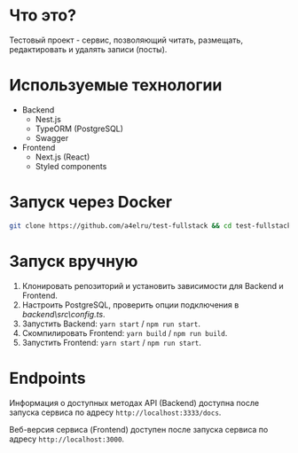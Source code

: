 # Что это?

  Тестовый проект - сервис, позволяющий читать, размещать, редактировать и удалять записи (посты).

# Используемые технологии
  - Backend
    - Nest.js
    - TypeORM (PostgreSQL)
    - Swagger
  - Frontend
    - Next.js (React)
    - Styled components

# Запуск через Docker

```bash
git clone https://github.com/a4elru/test-fullstack && cd test-fullstack && docker compose up
```

# Запуск вручную

1. Клонировать репозиторий и установить зависимости для Backend и Frontend.
2. Настроить PostgreSQL, проверить опции подключения в *backend\\src\\config.ts*.
3. Запустить Backend: `yarn start` / `npm run start`.
4. Скомпилировать Frontend: `yarn build` / `npm run build`.
5. Запустить Frontend: `yarn start` / `npm run start`.

# Endpoints

  Информация о доступных методах API (Backend) доступна после запуска сервиса по адресу `http://localhost:3333/docs`.

  Веб-версия сервиса (Frontend) доступен после запуска сервиса по адресу `http://localhost:3000`.
